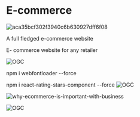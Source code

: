 # E-commerce

![aca35bcf302f3940c6b630927dff6f08](https://github.com/Adarsh-singh-2002/E-commerce/assets/98600091/a9fd6a5d-e48a-4452-bbd0-4a5ddbe5c187)


A full fledged e-commerce website

E- commerce website for any retailer

![OGC](https://github.com/Adarsh-singh-2002/E-commerce/assets/98600091/db80d89a-17e6-4242-933c-7d1b01181a70)



npm i webfontloader --force

npm i react-rating-stars-component --force
![OGC](https://github.com/Adarsh-singh-2002/E-commerce/assets/98600091/27bf9876-8a06-4349-83cf-25251b8e2911)

![why-ecommerce-is-important-with-business](https://github.com/Adarsh-singh-2002/E-commerce/assets/98600091/8baa0537-9ae0-4199-a3c2-c1fa38cbb83a)

![OGC](https://github.com/Adarsh-singh-2002/E-commerce/assets/98600091/49578a33-b8e5-4ed1-8835-6afa26e44424)
